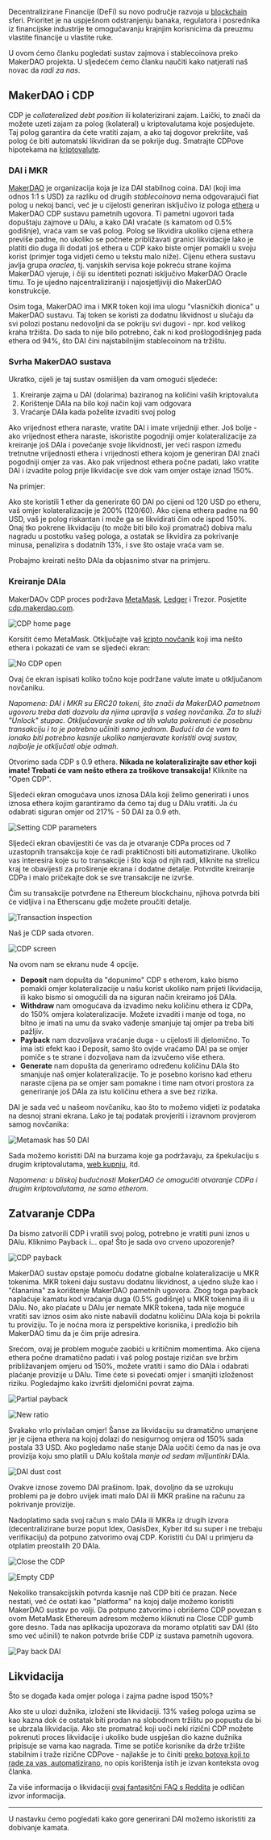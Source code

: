 Decentralizirane Financije (DeFi) su novo područje razvoja u [blockchain](https://bitfalls.com/2017/08/20/blockchain-explained-blockchain-works/) sferi. Prioritet je na uspješnom odstranjenju banaka, regulatora i posrednika iz financijske industrije te omogućavanju krajnjim korisnicima da preuzmu vlastite financije u vlastite ruke.

U ovom ćemo članku pogledati sustav zajmova i stablecoinova preko MakerDAO projekta. U sljedećem ćemo članku naučiti kako natjerati naš novac da _radi za nas_.

## MakerDAO i CDP

CDP je _collateralized debt position_ ili kolaterizirani zajam. Laički, to znači da možete uzeti zajam za polog (kolateral) u kriptovalutama koje posjedujete. Taj polog garantira da ćete vratiti zajam, a ako taj dogovor prekršite, vaš polog će biti automatski likvidiran da se pokrije dug. Smatrajte CDPove hipotekama na [kriptovalute](https://bitfalls.com/hr/2017/08/20/cryptocurrency/).

### DAI i MKR

[MakerDAO](https://makerdao.com) je organizacija koja je iza DAI stabilnog coina. DAI (koji ima odnos 1:1 s USD) za razliku od drugih _stablecoinova_ nema odgovarajući fiat polog u nekoj banci, već je u cijelosti generiran isključivo iz pologa [ethera](https://bitfalls.com/hr/2017/09/19/what-ethereum-compare-to-bitcoin/) u MakerDAO CDP sustavu pametnih ugovora. Ti pametni ugovori tada dopuštaju zajmove u DAIu, a kako DAI vraćate (s kamatom od 0.5% godišnje), vraća vam se vaš polog. Polog se likvidira ukoliko cijena ethera previše padne, no ukoliko se počnete približavati granici likvidacije lako je platiti dio duga ili dodati još ethera u CDP kako biste omjer pomakli u svoju korist (primjer toga vidjeti ćemo u tekstu malo niže). Cijenu ethera sustavu javlja grupa _oraclea_, tj. vanjskih servisa koje pokreću strane kojima MakerDAO vjeruje, i čiji su identiteti poznati isključivo MakerDAO Oracle timu. To je ujedno najcentraliziraniji i najosjetljiviji dio MakerDAO konstrukcije.

Osim toga, MakerDAO ima i MKR token koji ima ulogu "vlasničkih dionica" u MakerDAO sustavu. Taj token se koristi za dodatnu likvidnost u slučaju da svi polozi postanu nedovoljni da se pokriju svi dugovi - npr. kod velikog kraha tržišta. Do sada to nije bilo potrebno, čak ni kod prošlogodišnjeg pada ethera od 94%, što DAI čini najstabilnijim stablecoinom na tržištu.

### Svrha MakerDAO sustava

Ukratko, cijeli je taj sustav osmišljen da vam omogući sljedeće:

1. Kreiranje zajma u DAI (dolarima) baziranog na količini vaših kriptovaluta
2. Korištenje DAIa na bilo koji način koji vam odgovara
3. Vraćanje DAIa kada poželite izvaditi svoj polog

Ako vrijednost ethera naraste, vratite DAI i imate vrijedniji ether. Još bolje - ako vrijednost ethera naraste, iskoristite pogodniji omjer kolateralizacije za kreiranje još DAIa i povećanje svoje likvidnosti, jer veći raspon između tretnutne vrijednosti ethera i vrijednosti ethera kojom je generiran DAI znači pogodniji omjer za vas. Ako pak vrijednost ethera počne padati, lako vratite DAI i izvadite polog prije likvidacije sve dok vam omjer ostaje iznad 150%.

Na primjer:

Ako ste koristili 1 ether da generirate 60 DAI po cijeni od 120 USD po etheru, vaš omjer kolateralizacije je 200% (120/60). Ako cijena ethera padne na 90 USD, vaš je polog riskantan i može ga se likvidirati čim ode ispod 150%. Onaj tko pokrene likvidaciju (to može biti bilo koji promatrač) dobiva malu nagradu u postotku vašeg pologa, a ostatak se likvidira za pokrivanje minusa, penalizira s dodatnih 13%, i sve što ostaje vraća vam se.

Probajmo kreirati nešto DAIa da objasnimo stvar na primjeru.

### Kreiranje DAIa

MakerDAOv CDP proces podržava [MetaMask](https://bitfalls.com/hr/2018/02/16/metamask-send-receive-ether/), [Ledger](https://bitfalls.com/hr/2017/09/08/hardware-wallets-like-ledger-nano-s-work/) i Trezor. Posjetite [cdp.makerdao.com](https://cdp.makerdao.com).

![CDP home page](https://bitfalls.com/wp-content/uploads/2019/01/01.jpg)

Korsitit ćemo MetaMask. Otključajte vaš [kripto novčanik](https://bitfalls.com/hr/2017/08/31/what-cryptocurrency-wallet/) koji ima nešto ethera i pokazati će vam se sljedeći ekran:

![No CDP open](https://bitfalls.com/wp-content/uploads/2019/01/02.jpg)

Ovaj će ekran ispisati koliko točno koje podržane valute imate u otključanom novčaniku.

_Napomena: DAI i MKR su ERC20 tokeni, što znači da MakerDAO pametnom ugovoru treba dati dozvolu da njima upravlja s vašeg novčanika. Za to služi "Unlock" stupac. Otključavanje svake od tih valuta pokrenuti će posebnu transakciju i to je potrebno učiniti samo jednom. Budući da će vam to ionako biti potrebno kasnije ukoliko namjeravate koristiti ovaj sustav, najbolje je otključati obje odmah._

Otvorimo sada CDP s 0.9 ethera. **Nikada ne kolateralizirajte sav ether koji imate! Trebati će vam nešto ethera za troškove transakcija!** Kliknite na "Open CDP".

Sljedeći ekran omogućava unos iznosa DAIa koji želimo generirati i unos iznosa ethera kojim garantiramo da ćemo taj dug u DAIu vratiti. Ja ću odabrati siguran omjer od 217% - 50 DAI za 0.9 eth.

![Setting CDP parameters](https://bitfalls.com/wp-content/uploads/2019/01/03.png)

Sljedeći ekran obavijestiti će vas da je otvaranje CDPa proces od 7 uzastopnih transakcija koje će radi praktičnosti biti automatizirane. Ukoliko vas interesira koje su to transakcije i što koja od njih radi, kliknite na strelicu kraj te obavijesti za proširenje ekrana i dodatne detalje. Potvrdite kreiranje CDPa i malo pričekajte dok se sve transakcije ne izvrše.

Čim su transakcije potvrđene na Ethereum blockchainu, njihova potvrda biti će vidljiva i na Etherscanu gdje možete proučiti detalje.

![Transaction inspection](https://bitfalls.com/wp-content/uploads/2019/01/04.png)

Naš je CDP sada otvoren.

![CDP screen](https://bitfalls.com/wp-content/uploads/2019/01/05.png)

Na ovom nam se ekranu nude 4 opcije.

- **Deposit** nam dopušta da "dopunimo" CDP s etherom, kako bismo pomakli omjer kolateralizacije u našu korist ukoliko nam prijeti likvidacija, ili kako bismo si omogućili da na siguran način kreiramo još DAIa.
- **Withdraw** nam omogućava da izvadimo neku količinu ethera iz CDPa, do 150% omjera kolateralizacije. Možete izvaditi i manje od toga, no bitno je imati na umu da svako vađenje smanjuje taj omjer pa treba biti pažljiv.
- **Payback** nam dozvoljava vraćanje duga - u cijelosti ili djelomično. To ima isti efekt kao i Deposit, samo što ovjde vraćamo DAI pa se omjer pomiče s te strane i dozvoljava nam da izvučemo više ethera.
- **Generate** nam dopušta da generiramo određenu količinu DAIa što smanjuje naš omjer kolateralizacije. To je posebno korisno kad etheru naraste cijena pa se omjer sam pomakne i time nam otvori prostora za generiranje još DAIa za istu količinu ethera a sve bez rizika.

DAI je sada već u našeom novčaniku, kao što to možemo vidjeti iz podataka na desnoj strani ekrana. Lako je taj podatak provjeriti i izravnom provjerom samog novčanika:

![Metamask has 50 DAI](https://bitfalls.com/wp-content/uploads/2019/01/06.png)

Sada možemo koristiti DAI na burzama koje ga podržavaju, za špekulaciju s drugim kriptovalutama, [web kupnju](https://ava.do), itd.

_Napomena: u bliskoj budućnosti MakerDAO će omogućiti otvaranje CDPa i drugim kriptovalutama, ne samo etherom._

## Zatvaranje CDPa

Da bismo zatvorili CDP i vratili svoj polog, potrebno je vratiti puni iznos u DAIu. Kliknimo Payback i... opa! Što je sada ovo crveno upozorenje?

![CDP payback](https://bitfalls.com/wp-content/uploads/2019/01/07.png)

MakerDAO sustav opstaje pomoću dodatne globalne kolateralizacije u MKR tokenima. MKR tokeni daju sustavu dodatnu likvidnost, a ujedno služe kao i "članarina" za korištenje MakerDAO pametnih ugovora. Zbog toga payback naplaćuje kamatu kod vraćanja duga (0.5% godišnje) u MKR tokenima ili u DAIu. No, ako plaćate u DAIu jer nemate MKR tokena, tada nije moguće vratiti sav iznos osim ako niste nabavili dodatnu količinu DAIa koja bi pokrila tu proviziju. To je noćna mora iz perspektive korisnika, i predložio bih MakerDAO timu da je čim prije adresira.

Srećom, ovaj je problem moguće zaobići u kritičnim momentima. Ako cijena ethera počne dramatično padati i vaš polog postaje rizičan sve bržim približavanjem omjeru od 150%, možete vratiti i samo dio DAIa i odabrati plaćanje provizije u DAIu. Time ćete si povećati omjer i smanjiti izloženost riziku. Pogledajmo kako izvršiti djelomični povrat zajma.

![Partial payback](https://bitfalls.com/wp-content/uploads/2019/01/08.png)

![New ratio](https://bitfalls.com/wp-content/uploads/2019/01/09.png)

Svakako vrlo privlačan omjer! Šanse za likvidaciju su dramatično umanjene jer je cijena ethera na kojoj dolazi do nesigurnog omjera od 150% sada postala 33 USD. Ako pogledamo naše stanje DAIa uočiti ćemo da nas je ova provizija koju smo platili u DAIu koštala _manje od sedam miljuntinki_ DAIa.

![DAI dust cost](https://bitfalls.com/wp-content/uploads/2019/01/10.png)

Ovakve iznose zovemo DAI prašinom. Ipak, dovoljno da se uzrokuju problemi pa je dobro uvijek imati malo DAI ili MKR prašine na računu za pokrivanje provizije.

Nadoplatimo sada svoj račun s malo DAIa ili MKRa iz drugih izvora (decentralizirane burze poput Idex, OasisDex, Kyber itd su super i ne trebaju verifikaciju) da potpuno zatvorimo ovaj CDP. Koristiti ću DAI u primjeru da otplatim preostalih 20 DAIa.


![Close the CDP](https://bitfalls.com/wp-content/uploads/2019/01/11.png)

![Empty CDP](https://bitfalls.com/wp-content/uploads/2019/01/12.png)

Nekoliko transakcijskih potvrda kasnije naš CDP biti će prazan. Neće nestati, već će ostati kao "platforma" na kojoj dalje možemo koristiti MakerDAO sustav po volji. Da potpuno zatvorimo i obrišemo CDP povezan s ovom MetaMask Ethereum adresom možemo kliknuti na Close CDP gumb gore desno. Tada nas aplikacija upozorava da moramo otplatiti sav DAI (što smo već učinili) te nakon potvrde briše CDP iz sustava pametnih ugovora.

![Pay back DAI](https://bitfalls.com/wp-content/uploads/2019/01/13.png)

## Likvidacija

Što se događa kada omjer pologa i zajma padne ispod 150%?

Ako ste u ulozi dužnika, izloženi ste likvidaciji. 13% vašeg pologa uzima se kao kazna dok će ostatak biti prodan na slobodnom tržištu po popustu da bi se ubrzala likvidacija. Ako ste promatrač koji uoči neki rizični CDP možete pokrenuti proces likvidacije i ukoliko bude uspješan dio kazne dužnika pripisuje se vama kao nagrada. Time se potiče korisnike da drže tržište stabilnim i traže rizične CDPove - najlakše je to činiti [preko botova koji to rade za vas, automatizirano](https://developer.makerdao.com/keepers/), no opis korištenja istih je izvan konteksta ovog članka.

Za više informacija o likvidaciji [ovaj fantasitčni FAQ s Reddita](https://www.reddit.com/r/MakerDAO/comments/8efk5q/faq_possibly_everything_you_ever_wanted_to_know) je odličan izvor informacija.

---

U nastavku ćemo pogledati kako gore generirani DAI možemo iskoristiti za dobivanje kamata.